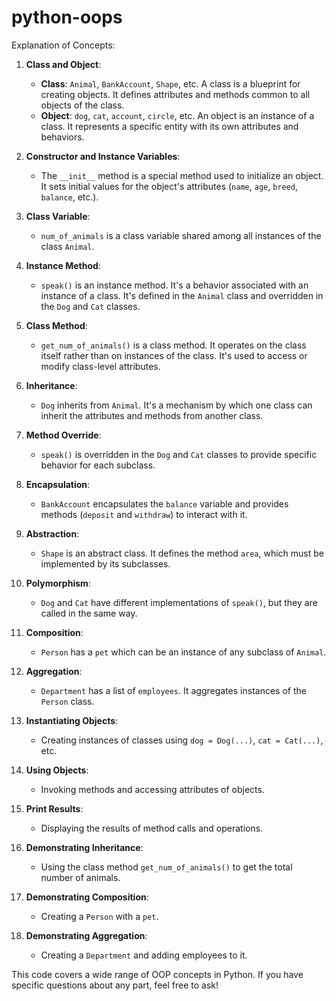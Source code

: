 # python-oops


Explanation of Concepts:

1. **Class and Object**:
   - **Class**: `Animal`, `BankAccount`, `Shape`, etc. A class is a blueprint for creating objects. It defines attributes and methods common to all objects of the class.
   - **Object**: `dog`, `cat`, `account`, `circle`, etc. An object is an instance of a class. It represents a specific entity with its own attributes and behaviors.

2. **Constructor and Instance Variables**:
   - The `__init__` method is a special method used to initialize an object. It sets initial values for the object's attributes (`name`, `age`, `breed`, `balance`, etc.).

3. **Class Variable**:
   - `num_of_animals` is a class variable shared among all instances of the class `Animal`.

4. **Instance Method**:
   - `speak()` is an instance method. It's a behavior associated with an instance of a class. It's defined in the `Animal` class and overridden in the `Dog` and `Cat` classes.

5. **Class Method**:
   - `get_num_of_animals()` is a class method. It operates on the class itself rather than on instances of the class. It's used to access or modify class-level attributes.

6. **Inheritance**:
   - `Dog` inherits from `Animal`. It's a mechanism by which one class can inherit the attributes and methods from another class.

7. **Method Override**:
   - `speak()` is overridden in the `Dog` and `Cat` classes to provide specific behavior for each subclass.

8. **Encapsulation**:
   - `BankAccount` encapsulates the `balance` variable and provides methods (`deposit` and `withdraw`) to interact with it.

9. **Abstraction**:
   - `Shape` is an abstract class. It defines the method `area`, which must be implemented by its subclasses.

10. **Polymorphism**:
    - `Dog` and `Cat` have different implementations of `speak()`, but they are called in the same way.

11. **Composition**:
    - `Person` has a `pet` which can be an instance of any subclass of `Animal`.

12. **Aggregation**:
    - `Department` has a list of `employees`. It aggregates instances of the `Person` class.

13. **Instantiating Objects**:
    - Creating instances of classes using `dog = Dog(...)`, `cat = Cat(...)`, etc.

14. **Using Objects**:
    - Invoking methods and accessing attributes of objects.

15. **Print Results**:
    - Displaying the results of method calls and operations.

16. **Demonstrating Inheritance**:
    - Using the class method `get_num_of_animals()` to get the total number of animals.

17. **Demonstrating Composition**:
    - Creating a `Person` with a `pet`.

18. **Demonstrating Aggregation**:
    - Creating a `Department` and adding employees to it.

This code covers a wide range of OOP concepts in Python. If you have specific questions about any part, feel free to ask!
